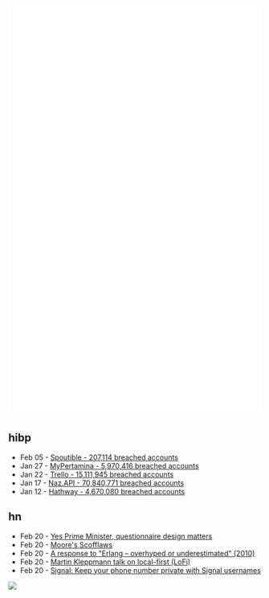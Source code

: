 ![Metrics](https://raw.githubusercontent.com/phixion/phixion/master/metrics.svg)

## hibp

<!--
for https://github.com/phixion/phixion/blob/main/.github/workflows/feeds.yml
-->
<!--START_SECTION:haveibeenpwnd-->
- Feb 05 - [Spoutible - 207,114 breached accounts](https://haveibeenpwned.com/PwnedWebsites#Spoutible)
- Jan 27 - [MyPertamina - 5,970,416 breached accounts](https://haveibeenpwned.com/PwnedWebsites#MyPertamina)
- Jan 22 - [Trello - 15,111,945 breached accounts](https://haveibeenpwned.com/PwnedWebsites#Trello)
- Jan 17 - [Naz.API - 70,840,771 breached accounts](https://haveibeenpwned.com/PwnedWebsites#NazApi)
- Jan 12 - [Hathway - 4,670,080 breached accounts](https://haveibeenpwned.com/PwnedWebsites#Hathway)
<!--END_SECTION:haveibeenpwnd-->

## hn

<!--
for https://github.com/phixion/phixion/blob/main/.github/workflows/feeds.yml
-->
<!--START_SECTION:hn-->
- Feb 20 - [Yes Prime Minister, questionnaire design matters](https://www.ipsos.com/en-uk/yes-prime-minister-questionnaire-design-matters)
- Feb 20 - [Moore's Scofflaws](https://oxide.computer/blog/moores-scofflaws)
- Feb 20 - [A response to "Erlang – overhyped or underestimated" (2010)](http://jlouisramblings.blogspot.com/2010/12/response-to-erlang-overhyped-or.html)
- Feb 20 - [Martin Kleppmann talk on local-first (LoFi)](https://bsky.app/profile/martin.kleppmann.com/post/3kltpvnts622e)
- Feb 20 - [Signal: Keep your phone number private with Signal usernames](https://signal.org/blog/phone-number-privacy-usernames/)
<!--END_SECTION:hn-->

<!--
for https://yhype.me
-->
![](https://hit.yhype.me/github/profile?user_id=13013670)

